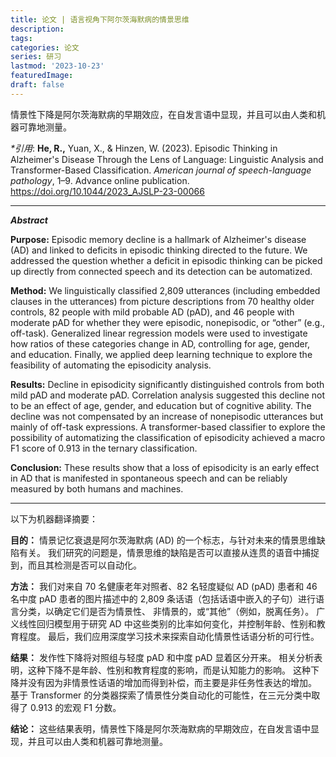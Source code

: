 ```yaml
---
title: 论文 | 语言视角下阿尔茨海默病的情景思维
description:
tags:
categories: 论文
series: 研习
lastmod: '2023-10-23'
featuredImage:
draft: false
---
```

情景性下降是阿尔茨海默病的早期效应，在自发言语中显现，并且可以由人类和机器可靠地测量。

<!--more-->

_**引用*_: **He, R.,** Yuan, X., & Hinzen, W. (2023). Episodic Thinking in Alzheimer's Disease Through the Lens of Language: Linguistic Analysis and Transformer-Based Classification. *American journal of speech-language pathology*, 1–9. Advance online publication. https://doi.org/10.1044/2023_AJSLP-23-00066

---

_**Abstract**_

**Purpose:** Episodic memory decline is a hallmark of Alzheimer's disease (AD) and linked to deficits in episodic thinking directed to the future. We addressed the question whether a deficit in episodic thinking can be picked up directly from connected speech and its detection can be automatized. 

**Method:** We linguistically classified 2,809 utterances (including embedded clauses in the utterances) from picture descriptions from 70 healthy older controls, 82 people with mild probable AD (pAD), and 46 people with moderate pAD for whether they were episodic, nonepisodic, or “other” (e.g., off-task). Generalized linear regression models were used to investigate how ratios of these categories change in AD, controlling for age, gender, and education. Finally, we applied deep learning technique to explore the feasibility of automating the episodicity analysis. 

**Results:** Decline in episodicity significantly distinguished controls from both mild pAD and moderate pAD. Correlation analysis suggested this decline not to be an effect of age, gender, and education but of cognitive ability. The decline was not compensated by an increase of nonepisodic utterances but mainly of off-task expressions. A transformer-based classifier to explore the possibility of automatizing the classification of episodicity achieved a macro F1 score of 0.913 in the ternary classification. 

**Conclusion:** These results show that a loss of episodicity is an early effect in AD that is manifested in spontaneous speech and can be reliably measured by both humans and machines.

---

以下为机器翻译摘要：

**目的：** 情景记忆衰退是阿尔茨海默病 (AD) 的一个标志，与针对未来的情景思维缺陷有关。 我们研究的问题是，情景思维的缺陷是否可以直接从连贯的语音中捕捉到，而且其检测是否可以自动化。

**方法：** 我们对来自 70 名健康老年对照者、82 名轻度疑似 AD (pAD) 患者和 46 名中度 pAD 患者的图片描述中的 2,809 条话语（包括话语中嵌入的子句）进行语言分类，以确定它们是否为情景性、 非情景的，或“其他”（例如，脱离任务）。 广义线性回归模型用于研究 AD 中这些类别的比率如何变化，并控制年龄、性别和教育程度。 最后，我们应用深度学习技术来探索自动化情景性话语分析的可行性。

**结果：** 发作性下降将对照组与轻度 pAD 和中度 pAD 显着区分开来。 相关分析表明，这种下降不是年龄、性别和教育程度的影响，而是认知能力的影响。 这种下降并没有因为非情景性话语的增加而得到补偿，而主要是非任务性表达的增加。 基于 Transformer 的分类器探索了情景性分类自动化的可能性，在三元分类中取得了 0.913 的宏观 F1 分数。

**结论：** 这些结果表明，情景性下降是阿尔茨海默病的早期效应，在自发言语中显现，并且可以由人类和机器可靠地测量。
